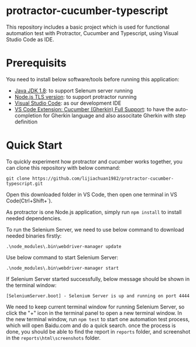 # protractor-cucumber-typescript
This repository includes a basic project which is used for functional automation test with Protractor, Cucumber and Typescript, using Visual Studio Code as IDE.

# Prerequisits

You need to install below software/tools before running this application:

- [Java JDK 1.8](https://www.oracle.com/java/technologies/javase/javase-jdk8-downloads.html): to support Selenum server running
- [Node.js TLS version](https://nodejs.org/en/download/): to support protractor running
- [Visual Studio Code](https://code.visualstudio.com/Download): as our development IDE
- [VS Code Extension: Cucumber (Gherkin) Full Support](https://marketplace.visualstudio.com/items?itemName=alexkrechik.cucumberautocomplete): to have the auto-completion for Gherkin language and also associtate Gherkin with step definition

# Quick Start

To quickly experiment how protractor and cucumber works together, you can clone this repository with below command:
```
git clone https://github.com/lijiachuan1982/protractor-cucumber-typescript.git
```
Open this downloaded folder in VS Code, then open one terminal in VS Code(Ctrl+Shift+`).

As protractor is one Node.js application, simply run `npm install` to install needed dependencies.

To run the Selenium Server, we need to use below command to download needed binaries firstly:
```
.\node_modules\.bin\webdriver-manager update
```
Use below command to start Selenium Server:
```
.\node_modules\.bin\webdriver-manager start
```
If Selenium Server started successfully, below message should be shown in the terminal window:
```
[SeleniumServer.boot] - Selenium Server is up and running on port 4444
```
We need to keep current terminal window for running Selenium Server, so click the "+" icon in the terminal panel to open a new terminal window. In the new terminal window, run `npm test` to start one automation test process, which will open Baidu.com and do a quick search. once the process is done, you should be able to find the report in `reports` folder, and screenshot in the `reports\html\screenshots` folder.